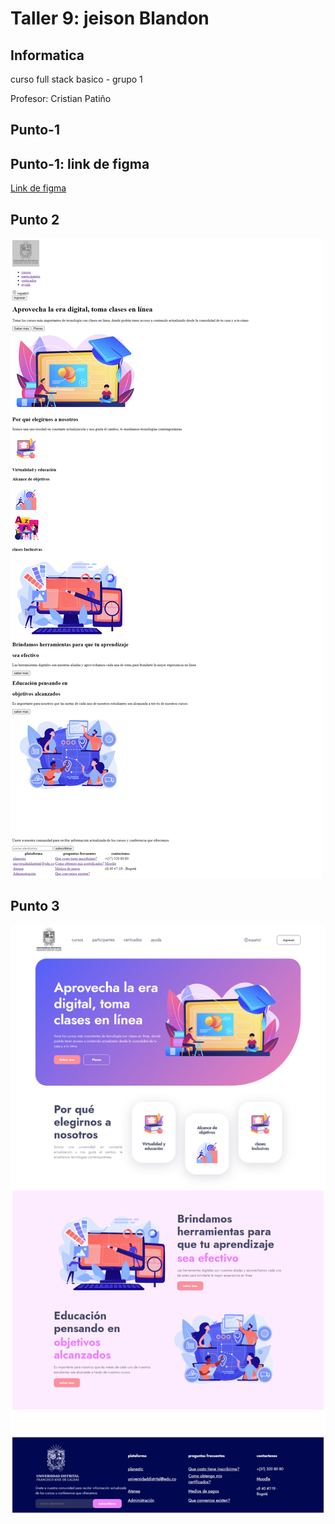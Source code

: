 <h1>Taller 9: jeison Blandon</h1>

<h2>Informatica</h2>
<p>curso full stack basico - grupo 1</p>
<p>Profesor: Cristian Patiño</p>

<h2>Punto-1</h2>

<h2>Punto-1: link de figma</h2>

<a href ="https://www.figma.com/file/naafusz2zMKF41nVH3hZdG/jeison-blandon?type=design&node-id=0%3A1&t=S4otvnlKvmC0yubd-1" >Link de figma</a>

<h2>Punto 2</h2>
<img src="./public/images/html.png" alt="html">

<h2>Punto 3</h2>
<img src="./public/images/css.png" alt="html">
